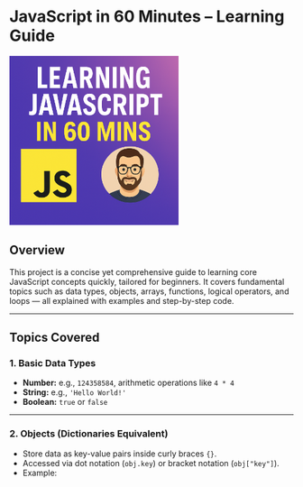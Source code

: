 # JavaScript in 60 Minutes – Learning Guide

<img src="assets/thumbnail2.png" alt="Thumbnail" width="300" />

## Overview

This project is a concise yet comprehensive guide to learning core JavaScript concepts quickly, tailored for beginners. It covers fundamental topics such as data types, objects, arrays, functions, logical operators, and loops — all explained with examples and step-by-step code.

---

## Topics Covered

### 1. Basic Data Types

- **Number:** e.g., `124358584`, arithmetic operations like `4 * 4`
- **String:** e.g., `'Hello World!'`
- **Boolean:** `true` or `false`

---

### 2. Objects (Dictionaries Equivalent)

- Store data as key-value pairs inside curly braces `{}`.
- Accessed via dot notation (`obj.key`) or bracket notation (`obj["key"]`).
- Example:

